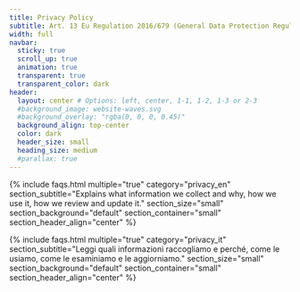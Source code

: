 ```yaml
---
title: Privacy Policy
subtitle: Art. 13 Eu Regulation 2016/679 (General Data Protection Regulation Or GDPR)
width: full
navbar:
  sticky: true
  scroll_up: true
  animation: true
  transparent: true
  transparent_color: dark
header:
  layout: center # Options: left, center, 1-1, 1-2, 1-3 or 2-3
  #background_image: website-waves.svg
  #background_overlay: "rgba(0, 0, 0, 0.45)"
  background_align: top-center
  color: dark
  header_size: small
  heading_size: medium
  #parallax: true
---
```



{% include faqs.html 
  multiple="true" 
  category="privacy_en" 
  section_subtitle="Explains what information we collect and why, how we use it, how we review and update it." 
  section_size="small"
  section_background="default"
  section_container="small"
  section_header_align="center"
%}


{% include faqs.html 
  multiple="true" 
  category="privacy_it" 
  section_subtitle="Leggi quali informazioni raccogliamo e perché, come le usiamo, come le esaminiamo e le aggiorniamo." 
  section_size="small"
  section_background="default"
  section_container="small"
  section_header_align="center"
%}

